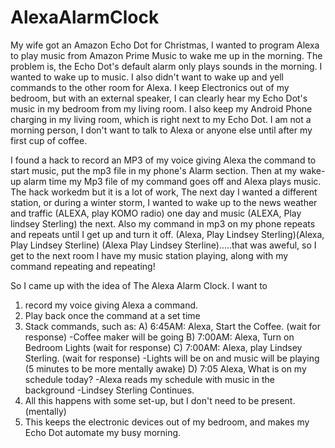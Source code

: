 # AlexaAlarmClock

My wife got an Amazon Echo Dot for Christmas, I wanted to program Alexa to play music from Amazon Prime Music to wake me up in the morning. The problem is, the Echo Dot's default alarm only plays sounds in the morning. I wanted to wake up to music. I also didn't want to wake up and yell commands to the other room for Alexa. I keep Electronics out of my bedroom, but with an external speaker, I can clearly hear my Echo Dot's music in my bedroom from my living room. I also keep my Android Phone charging in my living room, which is right next to my Echo Dot. 
I am not a morning person, I don't want to talk to Alexa or anyone else until after my first cup of coffee.

I found a hack to record an MP3 of my voice giving Alexa the command to start music, put the mp3 file in my phone's Alarm section.
Then at my wake-up alarm time my Mp3 file of my command goes off and Alexa plays music. The hack workedm but it is a lot of work, The next day I wanted a different station, or during a winter storm, I wanted to wake up to the news weather and traffic (ALEXA,  play KOMO radio) one day and music (ALEXA, Play lindsey Sterling) the next. Also my command in mp3 on my phone repeats and repeats until I get up and turn it off. (Alexa, Play Lindsey Sterling)(Alexa, Play Lindsey Sterline) (Alexa Play Lindsey Sterline).....that was aweful, so I get to the next room I have my music station playing, along with my command repeating and repeating!

So I came up with the idea of The Alexa Alarm Clock. I want to 
1) record my voice giving Alexa a command.
2) Play back once the command at a set time
3) Stack commands, such as:
  A) 6:45AM: Alexa, Start the Coffee.
    (wait for response) 
    -Coffee maker will be going
  B) 7:00AM: Alexa, Turn on Bedroom Lights
    (wait for response)
  C) 7:00AM: Alexa, play Lindsey Sterling. 
  (wait for response)
    -Lights will be on and music will be playing
   (5 minutes to be more mentally awake)
  D) 7:05 Alexa, What is on my schedule today?
    -Alexa reads my schedule with music in the background
    -Lindsey Sterling Continues.
4) All this happens with some set-up, but I don't need to be present. (mentally)
5) This keeps the electronic devices out of my bedroom, and makes my Echo Dot automate my busy morning. 
  
  
  
  
